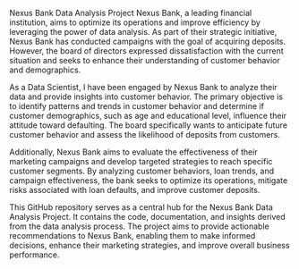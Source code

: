 Nexus Bank Data Analysis Project
Nexus Bank, a leading financial institution, aims to optimize its operations and improve efficiency by leveraging the power of data analysis. As part of their strategic initiative, Nexus Bank has conducted campaigns with the goal of acquiring deposits. However, the board of directors expressed dissatisfaction with the current situation and seeks to enhance their understanding of customer behavior and demographics.

As a Data Scientist, I have been engaged by Nexus Bank to analyze their data and provide insights into customer behavior. The primary objective is to identify patterns and trends in customer behavior and determine if customer demographics, such as age and educational level, influence their attitude toward defaulting. The board specifically wants to anticipate future customer behavior and assess the likelihood of deposits from customers.

Additionally, Nexus Bank aims to evaluate the effectiveness of their marketing campaigns and develop targeted strategies to reach specific customer segments. By analyzing customer behaviors, loan trends, and campaign effectiveness, the bank seeks to optimize its operations, mitigate risks associated with loan defaults, and improve customer deposits.

This GitHub repository serves as a central hub for the Nexus Bank Data Analysis Project. It contains the code, documentation, and insights derived from the data analysis process. The project aims to provide actionable recommendations to Nexus Bank, enabling them to make informed decisions, enhance their marketing strategies, and improve overall business performance.
